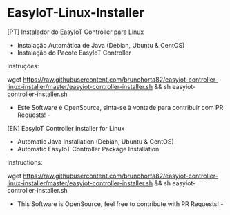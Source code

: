 # EasyIoT-Linux-Installer
[PT]
Instalador do EasyIoT Controller para Linux

- Instalação Automática de Java (Debian, Ubuntu & CentOS)
- Instalação do Pacote EasyIoT Controller

Instruções:

wget https://raw.githubusercontent.com/brunohorta82/easyiot-controller-linux-installer/master/easyiot-controller-installer.sh && sh easyiot-controller-installer.sh

- Este Software é OpenSource, sinta-se à vontade para contribuir com PR Requests! -

[EN]
EasyIoT Controller Installer for Linux

- Automatic Java Installation (Debian, Ubuntu & CentOS)
- Automatic EasyIoT Controller Package Installation

Instructions:

wget https://raw.githubusercontent.com/brunohorta82/easyiot-controller-linux-installer/master/easyiot-controller-installer.sh && sh easyiot-controller-installer.sh

- This Software is OpenSource, feel free to contribute with PR Requests! -